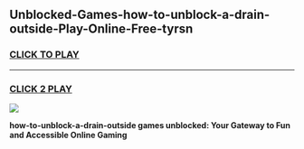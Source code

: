 
## Unblocked-Games-how-to-unblock-a-drain-outside-Play-Online-Free-tyrsn
<h3>
<a href="https://premium76.site?title=how-to-unblock-a-drain-outside&ref=26A">CLICK TO PLAY</a></h3>
<hr>

<h3>
<a href="https://premium76.site?title=how-to-unblock-a-drain-outside&ref=26A">CLICK 2 PLAY</a>
  
</h3>

<a href="https://premium76.site?title=how-to-unblock-a-drain-outside&ref=26A"><img src="https://clearcache.store/games.png"></a>


**how-to-unblock-a-drain-outside games unblocked: Your Gateway to Fun and Accessible Online Gaming**
